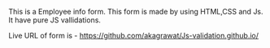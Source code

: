 This is a Employee info form.
This form is made by using HTML,CSS and Js.
It have pure JS vallidations.

Live URL of form is - https://github.com/akagrawat/Js-validation.github.io/
